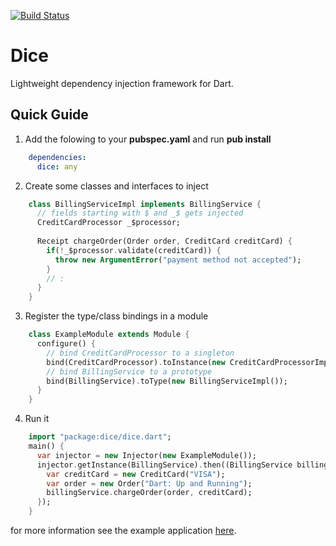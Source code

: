 [![Build Status](https://drone.io/github.com/ltackmann/dice/status.png)](https://drone.io/github.com/ltackmann/dice/latest)

Dice
====
Lightweight dependency injection framework for Dart.

Quick Guide
-----------

1. Add the folowing to your **pubspec.yaml** and run **pub install**
```yaml
    dependencies:
      dice: any
```
2. Create some classes and interfaces to inject
```dart
	class BillingServiceImpl implements BillingService {
	  // fields starting with $ and _$ gets injected
	  CreditCardProcessor _$processor;
	  
	  Receipt chargeOrder(Order order, CreditCard creditCard) {
	    if(!_$processor.validate(creditCard)) {
	      throw new ArgumentError("payment method not accepted");
	    }
	    // :
	  }
	}
```
3. Register the type/class bindings in a module
```dart
	class ExampleModule extends Module {
	  configure() {
	    // bind CreditCardProcessor to a singleton
	    bind(CreditCardProcessor).toInstance(new CreditCardProcessorImpl());
	    // bind BillingService to a prototype
	    bind(BillingService).toType(new BillingServiceImpl());
	  }
	}
```
4. Run it
```dart
    import "package:dice/dice.dart";
    main() {
	  var injector = new Injector(new ExampleModule());
	  injector.getInstance(BillingService).then((BillingService billingService) {
	    var creditCard = new CreditCard("VISA");
	    var order = new Order("Dart: Up and Running");
	    billingService.chargeOrder(order, creditCard);
	  });
	}
```

for more information see the example application [here](example/example_app.dart).
